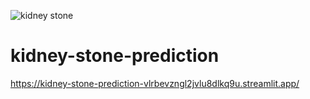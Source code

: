 ![kidney stone](https://github.com/sajidshaik11017/kidney-stone-prediction/assets/111382092/2f804e67-8efe-4888-a21a-c571a0190f03)
# kidney-stone-prediction
https://kidney-stone-prediction-vlrbevzngl2jvlu8dlkq9u.streamlit.app/
